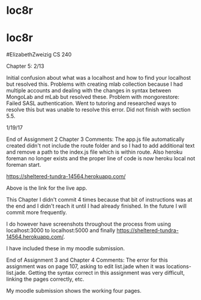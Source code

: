 # loc8r
# loc8r
#ElizabethZweizig CS 240

Chapter 5: 2/13

Initial confusion about what was a localhost and how to find your localhost but resolved this.
Problems with creating mlab collection because I had multiple accounts and dealing with the changes in syntax between MongoLab and mLab but resolved these.
Problem with mongorestore: Failed SASL authentication. Went to tutoring and researched ways to resolve this but was unable to resolve this error. Did not finish with section 5.5. 


1/19/17

End of Assignment 2 Chapter 3 Comments: The app.js file automatically created didn't not include the route folder and so I had to add additional text and remove a path to the index.js file which is within route. Also heroku foreman no longer exists and the proper line of code is now heroku local not foreman start.

https://sheltered-tundra-14564.herokuapp.com/

Above is the link for the live app.


This Chapter I didn't commit 4 times because that bit of instructions was at the end and I didn't reach it until I had already finished. In the future I will commit more frequently.

I do however have screenshots throughout the process from using localhost:3000 to localhost:5000 and finally https://sheltered-tundra-14564.herokuapp.com/.

I have included these in my moodle submission.

End of Assignment 3 and Chapter 4 Comments: The error for this assignment was on page 107, asking to edit list.jade when it was locations-list.jade.
Getting the syntax correct in this assignment was very difficult, linking the pages correctly, etc.

My moodle submission shows the working four pages.
